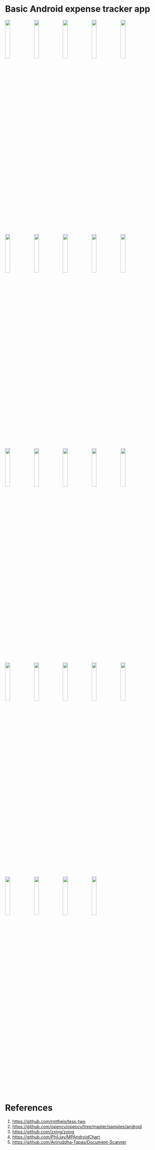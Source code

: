 # Basic Android expense tracker app

<img src="https://github.com/MrBudda/Android-expense-tracker-app/blob/master/samples/1.jpeg" width="18%"></img> <img src="https://github.com/MrBudda/Android-expense-tracker-app/blob/master/samples/2.jpeg" width="18%"></img> <img src="https://github.com/MrBudda/Android-expense-tracker-app/blob/master/samples/3.jpeg" width="18%">
</img> <img src="https://github.com/MrBudda/Android-expense-tracker-app/blob/master/samples/4.jpeg" width="18%">
</img> <img src="https://github.com/MrBudda/Android-expense-tracker-app/blob/master/samples/5.jpeg" width="18%">
</img> <img src="https://github.com/MrBudda/Android-expense-tracker-app/blob/master/samples/6.jpeg" width="18%">
</img> <img src="https://github.com/MrBudda/Android-expense-tracker-app/blob/master/samples/7.jpeg" width="18%">
</img> <img src="https://github.com/MrBudda/Android-expense-tracker-app/blob/master/samples/7.jpg" width="18%">
</img> <img src="https://github.com/MrBudda/Android-expense-tracker-app/blob/master/samples/8.jpg" width="18%">
</img> <img src="https://github.com/MrBudda/Android-expense-tracker-app/blob/master/samples/9.jpg" width="18%">
</img> <img src="https://github.com/MrBudda/Android-expense-tracker-app/blob/master/samples/10.jpg" width="18%">
</img> <img src="https://github.com/MrBudda/Android-expense-tracker-app/blob/master/samples/11.jpg" width="18%">
</img> <img src="https://github.com/MrBudda/Android-expense-tracker-app/blob/master/samples/12.jpg" width="18%">
</img> <img src="https://github.com/MrBudda/Android-expense-tracker-app/blob/master/samples/13.jpg" width="18%">
</img> <img src="https://github.com/MrBudda/Android-expense-tracker-app/blob/master/samples/14.jpg" width="18%">
</img> <img src="https://github.com/MrBudda/Android-expense-tracker-app/blob/master/samples/15.jpg" width="18%">
</img> <img src="https://github.com/MrBudda/Android-expense-tracker-app/blob/master/samples/16.jpg" width="18%">
</img> <img src="https://github.com/MrBudda/Android-expense-tracker-app/blob/master/samples/17.jpg" width="18%">
</img> <img src="https://github.com/MrBudda/Android-expense-tracker-app/blob/master/samples/18.jpg" width="18%">
</img> <img src="https://github.com/MrBudda/Android-expense-tracker-app/blob/master/samples/19.jpg" width="18%">
</img> <img src="https://github.com/MrBudda/Android-expense-tracker-app/blob/master/samples/20.jpg" width="18%">
</img> <img src="https://github.com/MrBudda/Android-expense-tracker-app/blob/master/samples/21.jpg" width="18%">
</img> <img src="https://github.com/MrBudda/Android-expense-tracker-app/blob/master/samples/22.jpg" width="18%">
</img> <img src="https://github.com/MrBudda/Android-expense-tracker-app/blob/master/samples/23.jpg" width="18%">
</img> 
# References
1. https://github.com/rmtheis/tess-two
2. https://github.com/opencv/opencv/tree/master/samples/android
3. https://github.com/zxing/zxing
4. https://github.com/PhilJay/MPAndroidChart
5. https://github.com/Aniruddha-Tapas/Document-Scanner
